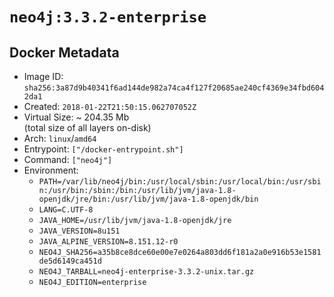 # `neo4j:3.3.2-enterprise`

## Docker Metadata

- Image ID: `sha256:3a87d9b40341f6ad144de982a74ca4f127f20685ae240cf4369e34fbd6042da1`
- Created: `2018-01-22T21:50:15.062707052Z`
- Virtual Size: ~ 204.35 Mb  
  (total size of all layers on-disk)
- Arch: `linux`/`amd64`
- Entrypoint: `["/docker-entrypoint.sh"]`
- Command: `["neo4j"]`
- Environment:
  - `PATH=/var/lib/neo4j/bin:/usr/local/sbin:/usr/local/bin:/usr/sbin:/usr/bin:/sbin:/bin:/usr/lib/jvm/java-1.8-openjdk/jre/bin:/usr/lib/jvm/java-1.8-openjdk/bin`
  - `LANG=C.UTF-8`
  - `JAVA_HOME=/usr/lib/jvm/java-1.8-openjdk/jre`
  - `JAVA_VERSION=8u151`
  - `JAVA_ALPINE_VERSION=8.151.12-r0`
  - `NEO4J_SHA256=a35b8ce8dce60e00e7e0264a803dd6f181a2a0e916b53e1581de5d6149ca451d`
  - `NEO4J_TARBALL=neo4j-enterprise-3.3.2-unix.tar.gz`
  - `NEO4J_EDITION=enterprise`
